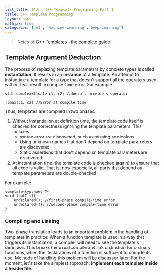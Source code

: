 ```yaml
---
list_title: 笔记 | C++ Template Programming Part 1
title: C++ Template Programming
layout: post
mathjax: true
categories: ["AI", "Machine Learning","Deep Learning"]
---
```


> Notes of [C++ Templates - the complete guide](http://www.tmplbook.com/)

## Template Argument Deduction

The process of replacing template parameters by concrete types is called **instantiation**. It results in an **instance** of a template. An attempt to instantiate a template for a type that doesn't support all the operators used within it will result in compile-time error. For example

```
std::complex<float> c1, c2; //doesn't provide < operator

::max(c1, c2) //Error at compile time
```

Thus, templates are compiled in two phases:

1. Without instantiation at definition time, the template code itself is checked for correctness ignoring the template parameters. This includes
    - syntax error are discovered, such as missing semicolons
    - Using unknown names that don't depend on template parameters are discovered
    - Static assertions that don't depend on template parameters are discovered
2. At instantiation time, the template code is checked (again) to ensure that all code is valid. That is, now especially, all parts that depend on template parameters are double-checked

For example:

```
template<typename T>
void foo(T t){
    undeclared(); //first-phase compile-time error
    undeclared(T); //second-phase compile-time error
}
```

### Compiling and Linking

Two-phase translation leads to an important problem in the handling of templates in practice: When a function template is used in a way that triggers its instantiation, a compiler will need to see the template's definition. This breaks the usual compile and link distinction for ordinary functions, when the declarations of a function is sufficient to compile its use. Methods of handling this problem will be discussed later. For the moment, let's take the simplest approach: **Implement each template inside a header file**.







